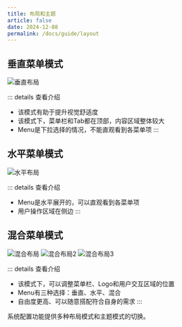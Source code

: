 ```yaml
---
title: 布局和主题
article: false
date: 2024-12-08
permalink: /docs/guide/layout
---
```


## 垂直菜单模式

<img src="https://bestycw.github.io/img-resource.github.io/layout/vertical.png" alt="垂直布局"/>


::: details 查看介绍
 * 该模式有助于提升视觉舒适度
 * 该模式下，菜单栏和Tab都在顶部，内容区域整体较大
 * Menu是下拉选择的情况，不能直观看到各菜单项
:::

## 水平菜单模式

<img src="https://bestycw.github.io/img-resource.github.io/layout/horizontal.png" alt="水平布局"/>

::: details 查看介绍
 * Menu是水平展开的，可以直观看到各菜单项
 * 用户操作区域在侧边
:::

## 混合菜单模式

<div >
    <img src="https://bestycw.github.io/img-resource.github.io/layout/mix.png" alt="混合布局"/>
    <img src="https://bestycw.github.io/img-resource.github.io/layout/mix-2.png" alt="混合布局2"/>
    <img src="https://bestycw.github.io/img-resource.github.io/layout/mix-3.png" alt="混合布局3"/>
</div>

::: details 查看介绍
 * 该模式下，可以调整菜单栏、Logo和用户交互区域的位置
 * Menu有三种选择：垂直、水平、混合
 * 自由度更高、可以随意搭配符合自身的需求
:::

系统配置功能提供多种布局模式和主题模式的切换。


